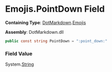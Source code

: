 # Emojis\.PointDown Field

**Containing Type**: [DotMarkdown](../../README.md)\.[Emojis](../README.md)

**Assembly**: DotMarkdown\.dll

```csharp
public const string PointDown = ":point_down:"
```

### Field Value

System\.[String](https://docs.microsoft.com/en-us/dotnet/api/system.string)